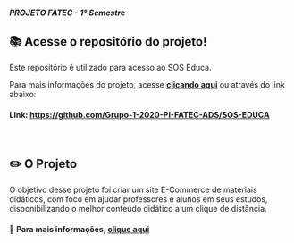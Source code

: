 ##### PROJETO FATEC - 1° Semestre

## :books: Acesse o repositório do projeto!

Este repositório é utilizado para acesso ao SOS Educa.

Para mais informações do projeto, acesse **[clicando aqui](https://github.com/Grupo-1-2020-PI-FATEC-ADS/SOS-EDUCA)** ou através do link abaixo:

#### Link: https://github.com/Grupo-1-2020-PI-FATEC-ADS/SOS-EDUCA

<br>

## :pencil2: O Projeto

O objetivo desse projeto foi criar um site E-Commerce de materiais didáticos, com foco em ajudar professores e alunos em seus estudos, disponibilizando o melhor conteúdo didático a um clique de distância.

#### 🔗 Para mais informações, [clique aqui](https://www.youtube.com/watch?v=gqUqGaXipe8&t=20s&ab_channel=fatecsjc)

